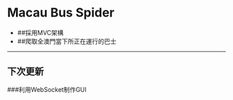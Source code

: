 Macau Bus Spider
================
+ ##採用MVC架構
+ ##爬取全澳門當下所正在運行的巴士

----------------
## 下次更新
###利用WebSocket制作GUI
